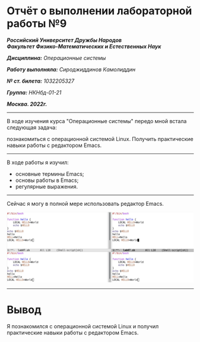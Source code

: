 # Отчёт о выполнении лабораторной работы №9

***Российский Университет Дружбы Народов***  
***Факультет Физико-Математических и Естественных Наук***

***Дисциплина:*** *Операционные системы*

***Работу выполняла:*** *Сироджиддинов Камолиддин*

***№ ст. билета:*** *1032205327*

***Группа:*** *НКНбд-01-21*

***Москва. 2022г.***

---

В ходе изучения курса "Операционные системы" передо мной встала следующая задача:

познакомиться с операционной системой Linux. Получить практические навыки работы с редактором Emacs.

---

В ходе работы я изучил:
- основные термины Emacs;
- основы работы в Emacs;
- регулярные выражения.

---

Сейчас я могу в полной мере использовать редактор Emacs.

![работа в emacs](https://github.com/Adriana-Arezhina/Lab/blob/main/Lab10/pict/7.JPG)

---

# Вывод

Я познакомился с операционной системой Linux и получил практические навыки работы с редактором Emacs.
